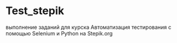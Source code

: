 # Test_stepik 
выполнение заданий для курска  Автоматизация тестирования с помощью Selenium и Python на Stepik.org
